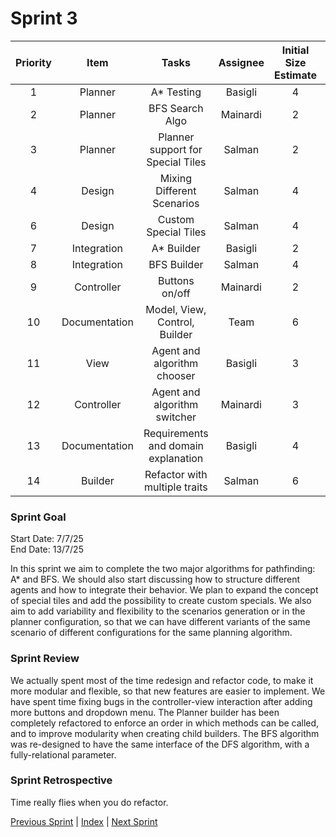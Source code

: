 # Sprint 3

| Priority |     Item      |                Tasks                | Assignee | Initial Size Estimate | Day 1 | Day 2 | Day 3 | Day 4 | Day 5 | Day 6 | Day 7 |
|:--------:|:-------------:|:-----------------------------------:|:--------:|:---------------------:|:-----:|:-----:|:-----:|:-----:|:-----:|:-----:|:-----:|
|    1     |    Planner    |             A* Testing              | Basigli  |           4           |   4   |   -   |   -   |   -   |   -   |   -   |   -   |
|    2     |    Planner    |           BFS Search Algo           | Mainardi |           2           |   5   |   3   |   1   |   0   |   0   |   0   |   0   |
|    3     |    Planner    |  Planner support for Special Tiles  |  Salman  |           2           |   0   |   0   |   0   |   0   |   0   |   -   |   -   |
|    4     |    Design     |     Mixing Different Scenarios      |  Salman  |           4           |   4   |   4   |   4   |   4   |   4   |   -   |   -   |
|    6     |    Design     |        Custom Special Tiles         |  Salman  |           4           |   4   |   2   |   0   |   -   |   -   |   -   |   -   |
|    7     |  Integration  |             A* Builder              | Basigli  |           2           |   2   |   -   |   -   |   -   |   -   |   -   |   -   |
|    8     |  Integration  |             BFS Builder             |  Salman  |           4           |   2   |   0   |   -   |   -   |   -   |   -   |   -   |
|    9     |  Controller   |           Buttons on/off            | Mainardi |           2           |   2   |   1   |   2   |   0   |   0   |   0   |   0   |
|    10    | Documentation |    Model, View, Control, Builder    |   Team   |           6           |   6   |   -   |   -   |   -   |   -   |   -   |   -   |
|    11    |     View      |     Agent and algorithm chooser     | Basigli  |           3           |   1   |   -   |   -   |   -   |   -   |   -   |   -   |
|    12    |  Controller   |    Agent and algorithm switcher     | Mainardi |           3           |   3   |   1   |   1   |   0   |   0   |   0   |   0   |
|    13    | Documentation | Requirements and domain explanation | Basigli  |           4           |   4   |   2   |   -   |   -   |   -   |   -   |   -   |
|    14    |    Builder    |    Refactor with multiple traits    |  Salman  |           6           |   6   |   6   |   4   |   2   |   0   |   -   |   -   |

### Sprint Goal

Start Date: 7/7/25
<br/>
End Date: 13/7/25

In this sprint we aim to complete the two major algorithms for pathfinding: A* and BFS.
We should also start discussing how to structure different agents and how to integrate their behavior.
We plan to expand the concept of special tiles and add the possibility to create custom specials.
We also aim to add variability and flexibility to the scenarios generation or in the planner configuration,
so that we can have different variants of the same scenario of different configurations for the same planning algorithm.

### Sprint Review

We actually spent most of the time redesign and refactor code, to make it more modular and flexible, so that new
features are easier to implement.
We have spent time fixing bugs in the controller-view interaction after adding more buttons and dropdown menu.
The Planner builder has been completely refactored to enforce an order in which methods can be called, and to improve
modularity when creating child builders.
The BFS algorithm was re-designed to have the same interface of the DFS algorithm, with a fully-relational parameter.

### Sprint Retrospective

Time really flies when you do refactor.

[Previous Sprint](sprint2.md) | [Index](../index.md) | [Next Sprint](sprint4.md)
